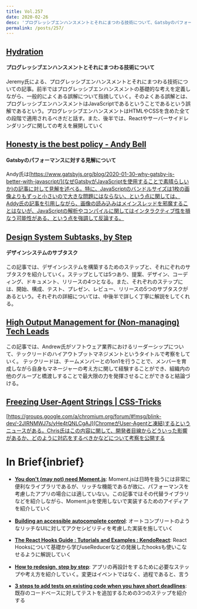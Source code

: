 ```yaml
---
title: Vol.257
date: 2020-02-26
desc: 'プログレッシブエンハンスメントとそれにまつわる技術について、Gatsbyのパフォーマンスに対する見解について、デザインシステムのサブタスク、ほか計10リンク'
permalink: /posts/257/
---
```

## [Hydration](https://adactio.com/journal/16404)
#### プログレッシブエンハンスメントとそれにまつわる技術について
Jeremy氏による、プログレッシブエンハンスメントとそれにまつわる技術についての記事。前半ではプログレッシブエンハンスメントの基礎的な考えを定義しながら、一般的によくある誤解について指摘していく。そのよくある誤解とは、プログレッシブエンハンスメントはJavaScriptであるということであるという誤解であるという。プログレッシブエンハンスメントはHTMLやCSSを含めた全ての段階で適用されるべきだと話す。また、後半では、Reactやサーバーサイドレンダリングに関しての考えを展開していく

## [Honesty is the best policy - Andy Bell](https://hankchizljaw.com/wrote/honesty-is-the-best-policy/)
#### Gatsbyのパフォーマンスに対する見解について
Andy氏は[https://www.gatsbyjs.org/blog/2020-01-30-why-gatsby-is-better-with-javascript/](なぜGatsbyがJavaScriptを使用することで素晴らしいか)の記事に対して見解を述べる。特に、JavaScriptのバンドルサイズは1枚の画像よりもずっと小さいので大きな問題にはならない、という点に関しては、Addy氏の記事を引用しながら、画像の読み込みはメインスレッドを邪魔することはないが、JavaScriptの解析やコンパイルに関してはインタラクティブ性を損なう可能性がある、という点を強調して反論する。

## [Design System Subtasks, by Step](https://www.eightshapes.com/articles/design-system-subtasks-by-step.html)
#### デザインシステムのサブタスク
この記事では、デザインシステムを構築するためのステップと、それにぞれのサブタスクを紹介していく。ステップとしては5つあり、提案、デザイン、コーディング、ドキュメント、リリースの4つとなる。また、それぞれのステップには、開始、構成、テスト、プレゼン、レビュー、リリースの5つのサブタスクがあるという。それぞれの詳細については、中後半で詳しく丁寧に解説をしてくれる。

## [High Output Management for (Non-managing) Tech Leads](https://www.g9labs.com/2020/01/04/high-output-management-for-non-managing-tech-leads/)
この記事では、Andrew氏がソフトウェア業界におけるリーダーシップについて、テックリードのハイアウトプットマネジメントというタイトルで考察をしていく。
テックリードは、チームメンバーとの1on1を行うことで、メンバーを育成しながら自身もマネージャーの考え方に関して経験することができ、組織内の他のグループと橋渡しすることで最大限の力を発揮させることができると結論づける。

## [Freezing User-Agent Strings | CSS-Tricks](https://css-tricks.com/freezing-user-agent-strings/)
[https://groups.google.com/a/chromium.org/forum/#!msg/blink-dev/-2JIRNMWJ7s/yHe4tQNLCgAJ](ChromeがUser-Agentと凍結)するというニュースがある。Chris氏はこの内容に関して、開発者目線からどういった影響があるか、どのように対応をするべきかなどについて考察を公開する

# In Brief{inbrief}

- **[You don't (may not) need Moment.js](https://github.com/you-dont-need/You-Dont-Need-Momentjs)**: Moment.jsは日時を扱うには非常に便利なライブラリであるが、リッチな機能であるが故に、パフォーマンスを考慮したアプリの場合には適していない。この記事ではその代替ライブラリなどを紹介しながら、Moment.jsを使用しないで実装するためのアイディアを紹介していく

- **[Building an accessible autocomplete control](https://adamsilver.io/articles/building-an-accessible-autocomplete-control/)**: オートコンプリートのようなリッチなUIに対してアクセシビリティを考慮した実装を施していく

- **[The React Hooks Guide : Tutorials and Examples : KendoReact](https://www.telerik.com/kendo-react-ui/react-hooks-guide/)**: React Hooksについて基礎から学びuseReducerなどの発展したhooksも使いこなせるように解説していく

- **[How to redesign, step by step](https://uxdesign.cc/how-to-redesign-step-by-step-guide-869379604734)**: アプリの再設計をするために必要なステップや考え方を紹介していく。変更はイベントではなく、過程であると、言う

- **[3 steps to add tests on existing code when you have short deadlines](https://understandlegacycode.com/blog/3-steps-to-add-tests-on-existing-code-when-you-have-short-deadlines/)**: 既存のコードベースに対してテストを追加するための3つのステップを紹介する
